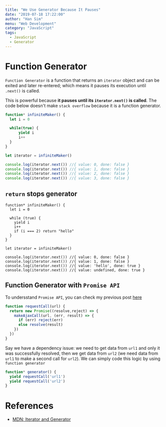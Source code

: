 ```yaml
---
title: "We Use Generator Because It Pauses"
date: "2019-07-18 17:22:00"
author: "Han Sim"
menu: "Web Development"
category: "JavaScript"
tags:
  - JavaScript
  - Generator
---
```


# Function Generator

`Function Generator` is a function that returns an `iterator` object and can be exited and later re-entered; which means it pauses its execution until `.next()` is called. 

This is powerful because **it pauses until its `iterator.next()` is called**. The code below doesn't make `stack overflow` because it is a function generator.

```JavaScript
function* infiniteMaker() {
  let i = 0

  while(true) {
      yield i
      i++
  }
}

let iterator = infiniteMaker()

console.log(iterator.next()) //{ value: 0, done: false } 
console.log(iterator.next()) //{ value: 1, done: false } 
console.log(iterator.next()) //{ value: 2, done: false } 
console.log(iterator.next()) //{ value: 3, done: false } 
```

## `return` stops generator

```JavaScript{7,15-16}
function* infiniteMaker() {
  let i = 0

  while (true) {
    yield i
    i++
    if (i === 2) return "hello"
  }
}

let iterator = infiniteMaker()

console.log(iterator.next()) //{ value: 0, done: false }
console.log(iterator.next()) //{ value: 1, done: false }
console.log(iterator.next()) //{ value: 'hello', done: true } 
console.log(iterator.next()) //{ value: undefined, done: true } 
```

## Function Generator with `Promise API`

To undersstand `Promise API`, you can check my previous post [here](https://blog.hansim.dev/asynchronous-javascript-callback-function-and-promise-api)

```JavaScript
function requestCall(url) {
  return new Promise((resolve,reject) => {
    makeAjaxCall(url, (err, result) => {
      if (err) reject(err)
      else resolve(result)
    })
  })
}
```

Say we have a dependency issue: we need to get data from `url1` and only it was successfully resolved, then we get data from `url2` (we need data from `url1` to make a second call for `url2`). We can simply code this logic by using `function generator`

```JavaScript
function* generator() {
  yield requestCall('url1')
  yield requestCall('url2')
}
```

# References

- [MDN: Iterator and Generator](https://www.google.com/search?q=javascript+iterator&rlz=1C5CHFA_enCA796CA797&oq=javascript+iterator&aqs=chrome..69i57j69i59l2j0j35i39l2.3071j0j4&sourceid=chrome&ie=UTF-8)